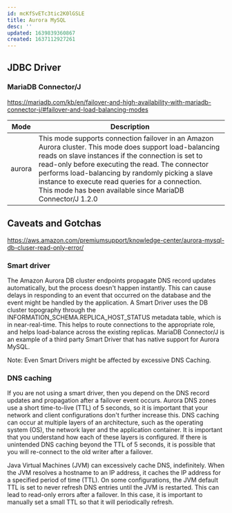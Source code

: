 ```yaml
---
id: mcKfSvETc3tic2K0lGSLE
title: Aurora MySQL
desc: ''
updated: 1639839360867
created: 1637112927261
---
```


## JDBC Driver

### MariaDB Connector/J

https://mariadb.com/kb/en/failover-and-high-availability-with-mariadb-connector-j/#failover-and-load-balancing-modes

Mode | Description
-----|------------
aurora | This mode supports connection failover in an Amazon Aurora cluster. This mode does support load-balancing reads on slave instances if the connection is set to read-only before executing the read. The connector performs load-balancing by randomly picking a slave instance to execute read queries for a connection.<br>This mode has been available since MariaDB Connector/J 1.2.0

## Caveats and Gotchas

https://aws.amazon.com/premiumsupport/knowledge-center/aurora-mysql-db-cluser-read-only-error/

### Smart driver

The Amazon Aurora DB cluster endpoints propagate DNS record updates automatically, but the process doesn't happen instantly. This can cause delays in responding to an event that occurred on the database and the event might be handled by the application. A Smart Driver uses the DB cluster topography through the INFORMATION_SCHEMA.REPLICA_HOST_STATUS metadata table, which is in near-real-time. This helps to route connections to the appropriate role, and helps load-balance across the existing replicas. MariaDB Connector/J is an example of a third party Smart Driver that has native support for Aurora MySQL.

Note: Even Smart Drivers might be affected by excessive DNS Caching.

### DNS caching

If you are not using a smart driver, then you depend on the DNS record updates and propagation after a failover event occurs. Aurora DNS zones use a short time-to-live (TTL) of 5 seconds, so it is important that your network and client configurations don't further increase this. DNS caching can occur at multiple layers of an architecture, such as the operating system (OS), the network layer and the application container. It is important that you understand how each of these layers is configured. If there is unintended DNS caching beyond the TTL of 5 seconds, it is possible that you will re-connect to the old writer after a failover.

Java Virtual Machines (JVM) can excessively cache DNS, indefinitely. When the JVM resolves a hostname to an IP address, it caches the IP address for a specified period of time (TTL). On some configurations, the JVM default TTL is set to never refresh DNS entries until the JVM is restarted. This can lead to read-only errors after a failover. In this case, it is important to manually set a small TTL so that it will periodically refresh.
